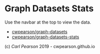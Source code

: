 # Graph Datasets Stats


Use the navbar at the top to view the data.

* [cwpearson/graph-datasets](https://github.com/cwpearson/graph-datasets)
* [cwpearson/graph-datasets-stats](https://github.com/cwpearson/graph-datasets-stats)


(c) *Carl Pearson* 2019 - cwpearson.github.io


